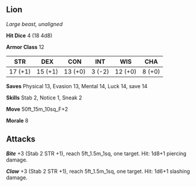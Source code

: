 ## Lion

*Large beast, unaligned*

**Hit Dice** 4 (18 4d8)

**Armor Class** 12

| STR     | DEX     | CON     | INT     | WIS     | CHA     |
|---------|---------|---------|---------|---------|---------|
| 17 (+1) | 15 (+1) | 13 (+0) |  3 (-2) | 12 (+0) |  8 (+0) |

**Saves** Physical 13, Evasion 13, Mental 14, Luck 14, save 14

**Skills** Stab 2, Notice 1, Sneak 2

**Move** 50ft\_15m\_10sq\_F+2

**Morale** 8

## Attacks

***Bite*** +3 (Stab 2 STR +1), reach 5ft\_1.5m\_1sq, one target. Hit: 1d8+1 piercing damage.

***Claw*** +3 (Stab 2 STR +1), reach 5ft\_1.5m\_1sq, one target. Hit: 1d6+1 slashing damage.

